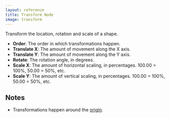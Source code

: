 ```yaml
---
layout: reference
title: Transform Node
image: transform
---
```

Transform the location, rotation and scale of a shape.

* **Order**: The order in which transformations happen.
* **Translate X**: The amount of movement along the X axis.
* **Translate Y**: The amount of movement along the Y axis.
* **Rotate**: The rotation angle, in degrees.
* **Scale X**: The amount of horizontal scaling, in percentages. 100.00 = 100%, 50.00 = 50%, etc.
* **Scale Y**: The amount of vertical scaling, in percentages. 100.00 = 100%, 50.00 = 50%, etc.

Notes
-----
* Transformations happen around the [origin](../using/coordinates.html).